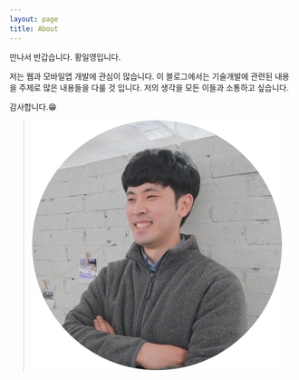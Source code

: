 ```yaml
---
layout: page
title: About
---
```


만나서 반갑습니다. 황일영입니다.

저는 웹과 모바일앱 개발에 관심이 많습니다. 이 블로그에서는 기술개발에 관련된 내용을 주제로 많은 내용들을 다룰 것 입니다.
저의 생각을 모든 이들과 소통하고 싶습니다.

감사합니다.😁

>![Alt text](/public/kakaoprofile.jpeg "profile")


